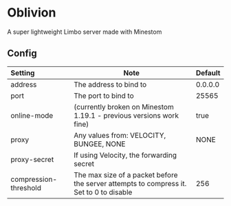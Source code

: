 # Oblivion
A super lightweight Limbo server made with Minestom

## Config

| Setting               | Note                                                                                    | Default |
|:----------------------|-----------------------------------------------------------------------------------------|---------|
| address               | The address to bind to                                                                  | 0.0.0.0 |   
| port                  | The port to bind to                                                                     | 25565   |
| online-mode           | (currently broken on Minestom 1.19.1 - previous versions work fine)                     | true    |
| proxy                 | Any values from: VELOCITY, BUNGEE, NONE                                                 | NONE    |
| proxy-secret          | If using Velocity, the forwarding secret                                                |         |
| compression-threshold | The max size of a packet before the server attempts to compress it. Set to 0 to disable | 256     |